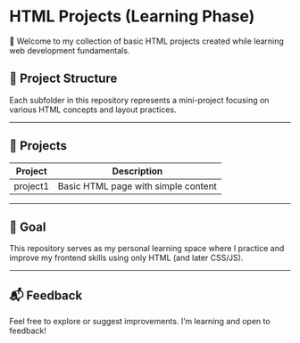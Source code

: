 # HTML Projects (Learning Phase)

👋 Welcome to my collection of basic HTML projects created while learning web development fundamentals.

## 📁 Project Structure


Each subfolder in this repository represents a mini-project focusing on various HTML concepts and layout practices.

---

## 📌 Projects

| Project   | Description                        |
|-----------|------------------------------------|
| project1  | Basic HTML page with simple content|

---

## 🚀 Goal

This repository serves as my personal learning space where I practice and improve my frontend skills using only HTML (and later CSS/JS).

---

## 📬 Feedback

Feel free to explore or suggest improvements. I’m learning and open to feedback!

